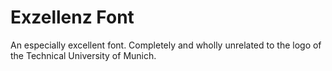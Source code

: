 # Exzellenz Font
An especially excellent font. Completely and wholly unrelated to the logo of the Technical University of Munich.

